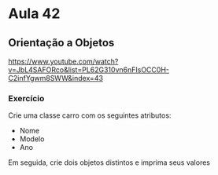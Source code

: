 # Aula 42

## Orientação a Objetos

https://www.youtube.com/watch?v=JbL4SAFORco&list=PL62G310vn6nFIsOCC0H-C2infYgwm8SWW&index=43

### Exercício

Crie uma classe carro com os seguintes atributos:

- Nome
- Modelo
- Ano

Em seguida, crie dois objetos distintos e imprima seus valores
